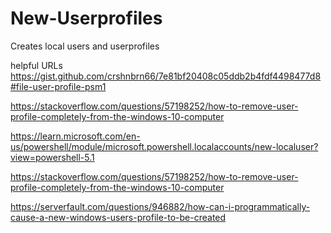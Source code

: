 # New-Userprofiles
Creates local users and userprofiles 


helpful URLs
https://gist.github.com/crshnbrn66/7e81bf20408c05ddb2b4fdf4498477d8#file-user-profile-psm1

https://stackoverflow.com/questions/57198252/how-to-remove-user-profile-completely-from-the-windows-10-computer

https://learn.microsoft.com/en-us/powershell/module/microsoft.powershell.localaccounts/new-localuser?view=powershell-5.1

https://stackoverflow.com/questions/57198252/how-to-remove-user-profile-completely-from-the-windows-10-computer

https://serverfault.com/questions/946882/how-can-i-programmatically-cause-a-new-windows-users-profile-to-be-created

